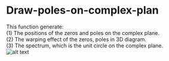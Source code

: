 # Draw-poles-on-complex-plan
This function generate: <br>
(1) The positions of the zeros and poles on the complex plane. <br>
(2) The warping effect of the zeros, poles in 3D diagram. <br>
(3) The spectrum, which is the unit circle on the complex plane. <br>
![alt text](https://github.com/LinusCheng/Speech-Draw-poles-on-complex-plan/blob/master/preview.png)
